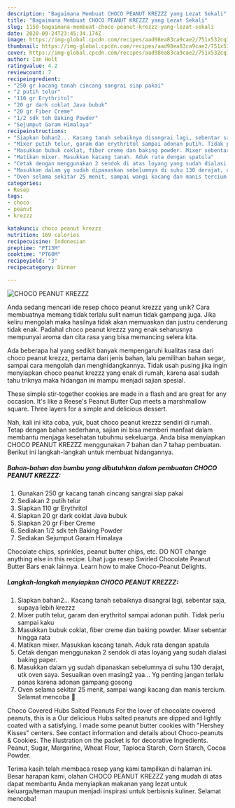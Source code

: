 ```yaml
---
description: "Bagaimana Membuat CHOCO PEANUT KREZZZ yang Lezat Sekali"
title: "Bagaimana Membuat CHOCO PEANUT KREZZZ yang Lezat Sekali"
slug: 1150-bagaimana-membuat-choco-peanut-krezzz-yang-lezat-sekali
date: 2020-09-24T23:45:34.174Z
image: https://img-global.cpcdn.com/recipes/aad98ea83ca9cae2/751x532cq70/choco-peanut-krezzz-foto-resep-utama.jpg
thumbnail: https://img-global.cpcdn.com/recipes/aad98ea83ca9cae2/751x532cq70/choco-peanut-krezzz-foto-resep-utama.jpg
cover: https://img-global.cpcdn.com/recipes/aad98ea83ca9cae2/751x532cq70/choco-peanut-krezzz-foto-resep-utama.jpg
author: Ian Holt
ratingvalue: 4.2
reviewcount: 7
recipeingredient:
- "250 gr kacang tanah cincang sangrai siap pakai"
- "2 putih telur"
- "110 gr Erythritol"
- "20 gr dark coklat Java bubuk"
- "20 gr Fiber Creme"
- "1/2 sdk teh Baking Powder"
- "Sejumput Garam Himalaya"
recipeinstructions:
- "Siapkan bahan2... Kacang tanah sebaiknya disangrai lagi, sebentar saja, supaya lebih krezzz"
- "Mixer putih telur, garam dan erythritol sampai adonan putih. Tidak perlu sampai kaku"
- "Masukkan bubuk coklat, fiber creme dan baking powder. Mixer sebentar hingga rata"
- "Matikan mixer. Masukkan kacang tanah. Aduk rata dengan spatula"
- "Cetak dengan menggunakan 2 sendok di atas loyang yang sudah dialasi baking paper."
- "Masukkan dalam yg sudah dipanaskan sebelumnya di suhu 130 derajat, utk oven saya. Sesuaikan oven masing2 yaa... Yg penting jangan terlalu panas karena adonan gampang gosong"
- "Oven selama sekitar 25 menit, sampai wangi kacang dan manis tercium. Selamat mencoba 🥰"
categories:
- Resep
tags:
- choco
- peanut
- krezzz

katakunci: choco peanut krezzz 
nutrition: 169 calories
recipecuisine: Indonesian
preptime: "PT13M"
cooktime: "PT60M"
recipeyield: "3"
recipecategory: Dinner

---
```



![CHOCO PEANUT KREZZZ](https://img-global.cpcdn.com/recipes/aad98ea83ca9cae2/751x532cq70/choco-peanut-krezzz-foto-resep-utama.jpg)

Anda sedang mencari ide resep choco peanut krezzz yang unik? Cara membuatnya memang tidak terlalu sulit namun tidak gampang juga. Jika keliru mengolah maka hasilnya tidak akan memuaskan dan justru cenderung tidak enak. Padahal choco peanut krezzz yang enak seharusnya mempunyai aroma dan cita rasa yang bisa memancing selera kita.

Ada beberapa hal yang sedikit banyak mempengaruhi kualitas rasa dari choco peanut krezzz, pertama dari jenis bahan, lalu pemilihan bahan segar, sampai cara mengolah dan menghidangkannya. Tidak usah pusing jika ingin menyiapkan choco peanut krezzz yang enak di rumah, karena asal sudah tahu triknya maka hidangan ini mampu menjadi sajian spesial.

These simple stir-together cookies are made in a flash and are great for any occasion. It&#39;s like a Reese&#39;s Peanut Butter Cup meets a marshmallow square. Three layers for a simple and delicious dessert.


Nah, kali ini kita coba, yuk, buat choco peanut krezzz sendiri di rumah. Tetap dengan bahan sederhana, sajian ini bisa memberi manfaat dalam membantu menjaga kesehatan tubuhmu sekeluarga. Anda bisa menyiapkan CHOCO PEANUT KREZZZ menggunakan 7 bahan dan 7 tahap pembuatan. Berikut ini langkah-langkah untuk membuat hidangannya.

<!--inarticleads1-->

##### Bahan-bahan dan bumbu yang dibutuhkan dalam pembuatan CHOCO PEANUT KREZZZ:

1. Gunakan 250 gr kacang tanah cincang sangrai siap pakai
1. Sediakan 2 putih telur
1. Siapkan 110 gr Erythritol
1. Siapkan 20 gr dark coklat Java bubuk
1. Siapkan 20 gr Fiber Creme
1. Sediakan 1/2 sdk teh Baking Powder
1. Sediakan Sejumput Garam Himalaya


Chocolate chips, sprinkles, peanut butter chips, etc. DO NOT change anything else in this recipe. Lihat juga resep Swirled Chocolate Peanut Butter Bars enak lainnya. Learn how to make Choco-Peanut Delights. 

<!--inarticleads2-->

##### Langkah-langkah menyiapkan CHOCO PEANUT KREZZZ:

1. Siapkan bahan2... Kacang tanah sebaiknya disangrai lagi, sebentar saja, supaya lebih krezzz
1. Mixer putih telur, garam dan erythritol sampai adonan putih. Tidak perlu sampai kaku
1. Masukkan bubuk coklat, fiber creme dan baking powder. Mixer sebentar hingga rata
1. Matikan mixer. Masukkan kacang tanah. Aduk rata dengan spatula
1. Cetak dengan menggunakan 2 sendok di atas loyang yang sudah dialasi baking paper.
1. Masukkan dalam yg sudah dipanaskan sebelumnya di suhu 130 derajat, utk oven saya. Sesuaikan oven masing2 yaa... Yg penting jangan terlalu panas karena adonan gampang gosong
1. Oven selama sekitar 25 menit, sampai wangi kacang dan manis tercium. Selamat mencoba 🥰


Choco Covered Hubs Salted Peanuts For the lover of chocolate covered peanuts, this is a Our delicious Hubs salted peanuts are dipped and lightly coated with a satisfying. I made some peanut butter cookies with &#34;Hershey Kisses&#34; centers. See contact information and details about Choco-peanuts &amp; Cookies. The illustration on the packet is for decorative Ingredients. Peanut, Sugar, Margarine, Wheat Flour, Tapioca Starch, Corn Starch, Cocoa Powder. 

Terima kasih telah membaca resep yang kami tampilkan di halaman ini. Besar harapan kami, olahan CHOCO PEANUT KREZZZ yang mudah di atas dapat membantu Anda menyiapkan makanan yang lezat untuk keluarga/teman maupun menjadi inspirasi untuk berbisnis kuliner. Selamat mencoba!
